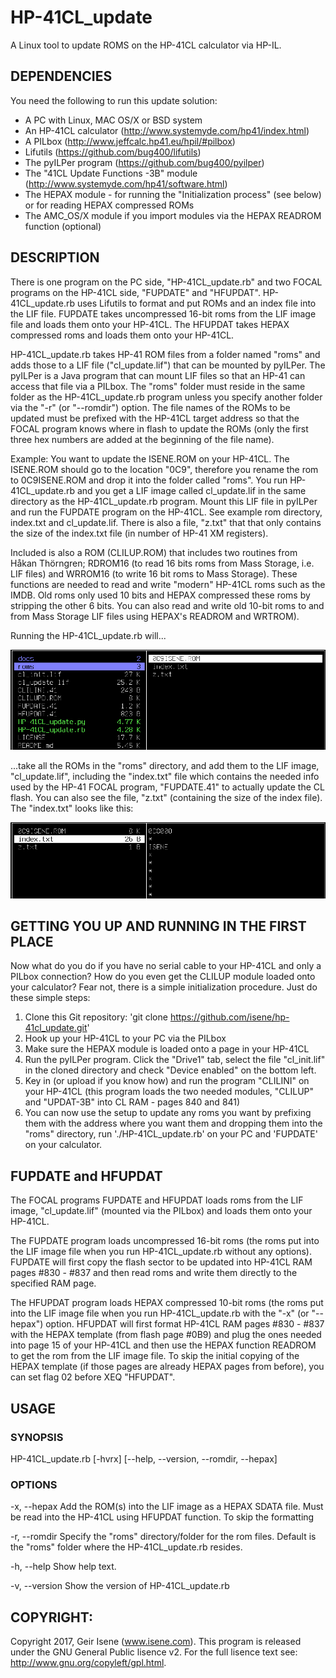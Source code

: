 # HP-41CL_update
A Linux tool to update ROMS on the HP-41CL calculator via HP-IL.

## DEPENDENCIES
You need the following to run this update solution:
- A PC with Linux, MAC OS/X or BSD system
- An HP-41CL calculator (http://www.systemyde.com/hp41/index.html)
- A PILbox (http://www.jeffcalc.hp41.eu/hpil/#pilbox)
- Lifutils (https://github.com/bug400/lifutils)
- The pyILPer program (https://github.com/bug400/pyilper)
- The "41CL Update Functions -3B" module (http://www.systemyde.com/hp41/software.html)
- The HEPAX module - for running the "Initialization process" (see below) or for reading HEPAX compressed ROMs
- The AMC_OS/X module if you import modules via the HEPAX READROM function (optional)

## DESCRIPTION
There is one program on the PC side, "HP-41CL_update.rb" and two FOCAL programs on the HP-41CL side, "FUPDATE" and "HFUPDAT". HP-41CL_update.rb uses Lifutils to format and put ROMs and an index file into the LIF file. FUPDATE takes uncompressed 16-bit roms from the LIF image file and loads them onto your HP-41CL. The HFUPDAT takes HEPAX compressed roms and loads them onto your HP-41CL.

HP-41CL_update.rb takes HP-41 ROM files from a folder named "roms" and adds those to a LIF file ("cl_update.lif") that can be mounted by pyILPer. The pyILPer is a Java program that can mount LIF files so that an HP-41 can access that file via a PILbox. The "roms" folder must reside in the same folder as the HP-41CL_update.rb program unless you specify another folder via the "-r" (or "--romdir") option. The file names of the ROMs to be updated must be prefixed with the HP-41CL target address so that the FOCAL program knows where in flash to update the ROMs (only the first three hex numbers are added at the beginning of the file name).

 Example: You want to update the ISENE.ROM on your HP-41CL. The ISENE.ROM should go to the location "0C9", therefore you rename the rom to 0C9ISENE.ROM and drop it into the folder called "roms". You run HP-41CL_update.rb and you get a LIF image called cl_update.lif in the same directory as the HP-41CL_update.rb program. Mount this LIF file in pyILPer and run the FUPDATE program on the HP-41CL. See example rom directory, index.txt and cl_update.lif. There is also a file, "z.txt" that that only contains the size of the index.txt file (in number of HP-41 XM registers).

Included is also a ROM (CLILUP.ROM) that includes two routines from Håkan Thörngren; RDROM16 (to read 16 bits roms from Mass Storage, i.e. LIF files) and WRROM16 (to write 16 bit roms to Mass Storage). These functions are needed to read and write "modern" HP-41CL roms such as the IMDB. Old roms only used 10 bits and HEPAX compressed these roms by stripping the other 6 bits. You can also read and write old 10-bit roms to and from Mass Storage LIF files using HEPAX's READROM and WRTROM).

Running the HP-41CL_update.rb will...

![Alt text](docs/2017-11-30-150349_956x304_scrot.png?raw=true "Top Dir")

...take all the ROMs in the "roms" directory, and add them to the LIF image, "cl_update.lif", including the "index.txt" file which contains the needed info used by the HP-41 FOCAL program, "FUPDATE.41" to actually update the CL flash. You can also see the file, "z.txt" (containing the size of the index file). The "index.txt" looks like this:

![Alt text](docs/2017-11-30-150423_956x231_scrot.png?raw=true "roms Dir")

## GETTING YOU UP AND RUNNING IN THE FIRST PLACE
Now what do you do if you have no serial cable to your HP-41CL and only a PILbox connection? How do you even get the CLILUP module loaded onto your calculator? Fear not, there is a simple initialization procedure. Just do these simple steps:

1. Clone this Git repository: 'git clone https://github.com/isene/hp-41cl_update.git'
2. Hook up your HP-41CL to your PC via the PILbox
3. Make sure the HEPAX module is loaded onto a page in your HP-41CL
4. Run the pyILPer program. Click the "Drive1" tab, select the file "cl_init.lif" in the cloned directory and check "Device enabled" on the bottom left.
5. Key in (or upload if you know how) and run the program "CLILINI" on your HP-41CL (this program loads the two needed modules, "CLILUP" and "UPDAT-3B" into CL RAM - pages 840 and 841)
6. You can now use the setup to update any roms you want by prefixing them with the address where you want them and dropping them into the "roms" directory, run './HP-41CL_update.rb' on your PC and 'FUPDATE' on your calculator.

## FUPDATE and HFUPDAT
The FOCAL programs FUPDATE and HFUPDAT loads roms from the LIF image, "cl_update.lif" (mounted via the PILbox) and loads them onto your HP-41CL.

The FUPDATE program loads uncompressed 16-bit roms (the roms put into the LIF image file when you run HP-41CL_update.rb without any options). FUPDATE will first copy the flash sector to be updated into HP-41CL RAM pages #830 - #837 and then read roms and write them directly to the specified RAM page. 

The HFUPDAT program loads HEPAX compressed 10-bit roms (the roms put into the LIF image file when you run HP-41CL_update.rb with the "-x" (or "--hepax") option. HFUPDAT will first format HP-41CL RAM pages #830 - #837 with the HEPAX template (from flash page #0B9) and plug the ones needed into page 15 of your HP-41CL and then use the HEPAX function READROM to get the rom from the LIF image file. To skip the initial copying of the HEPAX template (if those pages are already HEPAX pages from before), you can set flag 02 before XEQ "HFUPDAT".

## USAGE

### SYNOPSIS
HP-41CL_update.rb [-hvrx] [--help, --version, --romdir, --hepax]

### OPTIONS
-x, --hepax  Add the ROM(s) into the LIF image as a HEPAX SDATA file. Must be read into the HP-41CL using HFUPDAT function. To skip the formatting

-r, --romdir  Specify the "roms" directory/folder for the rom files. Default is the "roms" folder where the HP-41CL_update.rb resides.

-h, --help	Show help text.

-v, --version  Show the version of HP-41CL_update.rb

## COPYRIGHT:
Copyright 2017, Geir Isene (www.isene.com).  This program is released under the GNU General Public lisence v2.  For the full lisence text see: http://www.gnu.org/copyleft/gpl.html.

